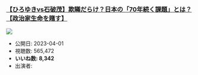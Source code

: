 ### [【ひろゆきvs石破茂】欺瞞だらけ？日本の「70年続く課題」とは？【政治家生命を賭す】](https://www.youtube.com/watch?v=1rRdRnu_0xQ)
[![](https://img.youtube.com/vi/1rRdRnu_0xQ/sddefault.jpg)](https://www.youtube.com/watch?v=1rRdRnu_0xQ)
-   公開日: 2023-04-01
-   視聴数: 565,472
-   **いいね数: 8,342**
-   出演者: 

